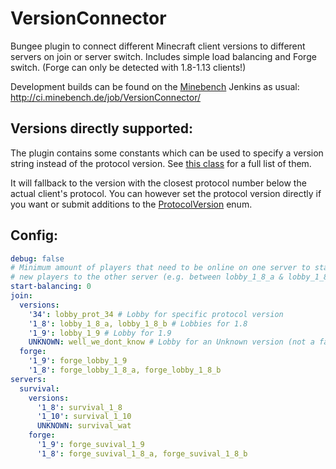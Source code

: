 # VersionConnector
Bungee plugin to connect different Minecraft client versions to different servers on join or server switch. Includes simple load balancing and Forge switch. (Forge can only be detected with 1.8-1.13 clients!)

Development builds can be found on the [Minebench](https://www.minebench.de) Jenkins as usual: http://ci.minebench.de/job/VersionConnector/

## Versions directly supported:

The plugin contains some constants which can be used to specify a version string instead of the protocol version. See [this class](https://github.com/Minebench/VersionConnector/blob/master/src/main/java/de/themoep/versionconnector/ProtocolVersion.java) for a full list of them.

It will fallback to the version with the closest protocol number below the actual client's protocol. You can however set the protocol version directly if you want or submit additions to the [ProtocolVersion](https://github.com/Minebench/VersionConnector/blob/master/src/main/java/de/themoep/versionconnector/ProtocolVersion.java) enum.

## Config:

``` yaml
debug: false
# Minimum amount of players that need to be online on one server to start balancing
# new players to the other server (e.g. between lobby_1_8_a & lobby_1_8_b)
start-balancing: 0
join:
  versions:
    '34': lobby_prot_34 # Lobby for specific protocol version
    '1_8': lobby_1_8_a, lobby_1_8_b # Lobbies for 1.8
    '1_9': lobby_1_9 # Lobby for 1.9
    UNKNOWN: well_we_dont_know # Lobby for an Unknown version (not a fallback if no config for version was found!)
  forge:
    '1_9': forge_lobby_1_9
    '1_8': forge_lobby_1_8_a, forge_lobby_1_8_b
servers:
  survival:
    versions:
      '1_8': survival_1_8
      '1_10': survival_1_10
      UNKNOWN: survival_wat
    forge:
      '1_9': forge_suvival_1_9
      '1_8': forge_suvival_1_8_a, forge_suvival_1_8_b
```
